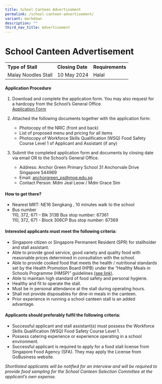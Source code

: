 ```yaml
---
title: School Canteen Advertisement
permalink: /school-canteen-advertisement/
variant: markdown
description: ""
third_nav_title: Advertisement
---
```

School Canteen Advertisement
======================
<table>
<tbody>
<tr>
<th align="left">Type of Stall</th>
<th align="left">Closing Date</th>
<th align="left">Requirements</th>
</tr>
<tr>
<td align="left">Malay Noodles Stall </td>
<td align="left">10 May 2024 </td>
<td align="left">Halal</td>
</tr>
</tbody></table>

#### Application Procedure

1.  Download and complete the application form. You may also request for a hardcopy from the School’s General Office.  
<a href="https://www.anchorgreenpri.moe.edu.sg/files/Resources/Canteen/application%20form%20for%20canteen%20stall.pdf" target="_blank">Application Form</a> 
    
2.  Attached the following documents together with the application form:
    *   Photocopy of the NRIC (front and back)
    *   List of proposed menu and pricing for all items
    *   Photocopy of Workforce Skills Qualification (WSQ) Food Safety Course Level 1 of Applicant and Assistant (if any)
3.  Submit the completed application form and documents by closing date via email OR to the School’s General Office.
    *   Address: Anchor Green Primary School 31 Anchorvale Drive Singapore 544969
    *   Email:&nbsp;[anchorgreen\_ps@moe.edu.sg](mailto:anchorgreen_ps@moe.edu.sg)
    *   Contact Person: Mdm Jeal Leow / Mdm Grace Sim

#### How to get there?

*   Nearest MRT: NE16 Sengkang , 10 minutes walk to the school
*   Bus number  
    110, 372, 671 – Blk 313B Bus stop number: 67361  
    110, 372, 671 - Block 306CP Bus stop number: 67369

#### Interested applicants must meet the following criteria:

*   Singapore citizen or Singapore Permanent Resident (SPR) for stallholder and stall assistant.
*   Able to provide good service, good variety and quality food with reasonable prices determined in consultation with the school.
*   Able to provide cooked food that meets the health / nutritional standards set by the Health Promotion Board (HPB) under the “Healthy Meals in Schools Programme (HMSP)” guidelines&nbsp;<a href="https://www.hpb.gov.sg/schools/school-programmes/healthy-meals-in-schools-programme" target="_blank">(see link)</a>.
*   Able to maintain high standard of food safety and personal hygiene.
*   Healthy and fit to operate the stall.
*   Must be in personal attendance at the stall during operating hours.
*   Shall not provide disposables for dine-in meals in the canteen.
*   Prior experience in running a school canteen stall is an added advantage.

#### Applicants should preferably fulfil the following criteria:

*   Successful applicant and stall assistant(s) must possess the Workforce Skills Qualification (WSQ) Food Safety Course Level 1.
*   Possess catering experience or experience operating in a school environment.
*   Successful applicant is required to apply for a food stall license from Singapore Food Agency (SFA). They may apply the License from GoBusiness website.

_Shortlisted applicants will be notified for an interview and will be required to provide food sampling for the School Canteen Selection Committee at the applicant’s own expense._